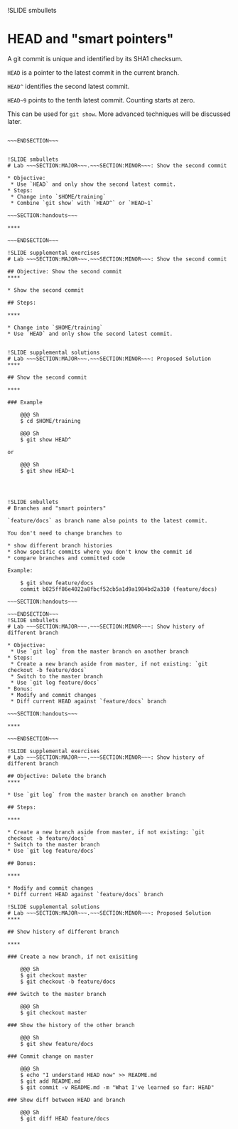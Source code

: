 !SLIDE smbullets
# HEAD and "smart pointers"

A git commit is unique and identified by its SHA1 checksum.

`HEAD` is a pointer to the latest commit in the current branch.

`HEAD^` identifies the second latest commit.

`HEAD~9` points to the tenth latest commit. Counting starts at zero.

This can be used for `git show`. More advanced techniques will be discussed later.

~~~SECTION:handouts~~~

~~~ENDSECTION~~~


!SLIDE smbullets
# Lab ~~~SECTION:MAJOR~~~.~~~SECTION:MINOR~~~: Show the second commit

* Objective:
 * Use `HEAD` and only show the second latest commit.
* Steps:
 * Change into `$HOME/training`
 * Combine `git show` with `HEAD^` or `HEAD~1`

~~~SECTION:handouts~~~

****

~~~ENDSECTION~~~

!SLIDE supplemental exercises
# Lab ~~~SECTION:MAJOR~~~.~~~SECTION:MINOR~~~: Show the second commit

## Objective: Show the second commit
****

* Show the second commit

## Steps:

****

* Change into `$HOME/training`
* Use `HEAD` and only show the second latest commit.


!SLIDE supplemental solutions
# Lab ~~~SECTION:MAJOR~~~.~~~SECTION:MINOR~~~: Proposed Solution
****

## Show the second commit

****

### Example

    @@@ Sh
    $ cd $HOME/training

    @@@ Sh
    $ git show HEAD^

or

    @@@ Sh
    $ git show HEAD~1




!SLIDE smbullets
# Branches and "smart pointers"

`feature/docs` as branch name also points to the latest commit.

You don't need to change branches to

* show different branch histories
* show specific commits where you don't know the commit id
* compare branches and committed code

Example:

    $ git show feature/docs
    commit b825ff86e4022a8fbcf52cb5a1d9a1984bd2a310 (feature/docs)

~~~SECTION:handouts~~~

~~~ENDSECTION~~~
!SLIDE smbullets
# Lab ~~~SECTION:MAJOR~~~.~~~SECTION:MINOR~~~: Show history of different branch

* Objective:
 * Use `git log` from the master branch on another branch
* Steps:
 * Create a new branch aside from master, if not existing: `git checkout -b feature/docs`
 * Switch to the master branch
 * Use `git log feature/docs`
* Bonus:
 * Modify and commit changes
 * Diff current HEAD against `feature/docs` branch

~~~SECTION:handouts~~~

****

~~~ENDSECTION~~~

!SLIDE supplemental exercises
# Lab ~~~SECTION:MAJOR~~~.~~~SECTION:MINOR~~~: Show history of different branch

## Objective: Delete the branch
****

* Use `git log` from the master branch on another branch

## Steps:

****

* Create a new branch aside from master, if not existing: `git checkout -b feature/docs`
* Switch to the master branch
* Use `git log feature/docs`

## Bonus:

****

* Modify and commit changes
* Diff current HEAD against `feature/docs` branch

!SLIDE supplemental solutions
# Lab ~~~SECTION:MAJOR~~~.~~~SECTION:MINOR~~~: Proposed Solution
****

## Show history of different branch

****

### Create a new branch, if not exisiting

    @@@ Sh
    $ git checkout master
    $ git checkout -b feature/docs

### Switch to the master branch

    @@@ Sh
    $ git checkout master

### Show the history of the other branch

    @@@ Sh
    $ git show feature/docs

### Commit change on master

    @@@ Sh
    $ echo "I understand HEAD now" >> README.md
    $ git add README.md
    $ git commit -v README.md -m "What I've learned so far: HEAD"

### Show diff between HEAD and branch

    @@@ Sh
    $ git diff HEAD feature/docs
